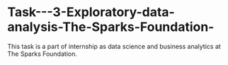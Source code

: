 # Task---3-Exploratory-data-analysis-The-Sparks-Foundation-
This task is a part of internship as data science and business analytics at The Sparks Foundation.
